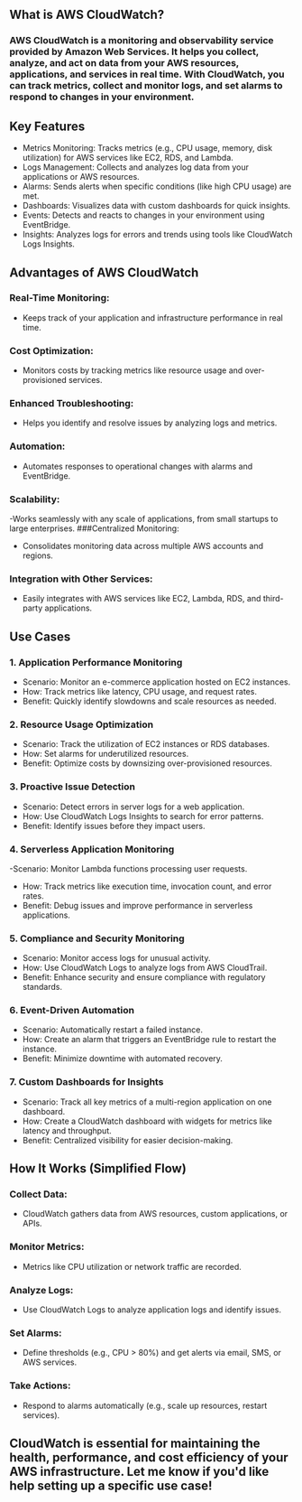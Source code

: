 ## What is AWS CloudWatch?
### AWS CloudWatch is a monitoring and observability service provided by Amazon Web Services. It helps you collect, analyze, and act on data from your AWS resources, applications, and services in real time. With CloudWatch, you can track metrics, collect and monitor logs, and set alarms to respond to changes in your environment.

## Key Features
- Metrics Monitoring: Tracks metrics (e.g., CPU usage, memory, disk utilization) for AWS services like EC2, RDS, and Lambda.
- Logs Management: Collects and analyzes log data from your applications or AWS resources.
- Alarms: Sends alerts when specific conditions (like high CPU usage) are met.
- Dashboards: Visualizes data with custom dashboards for quick insights.
- Events: Detects and reacts to changes in your environment using EventBridge.
- Insights: Analyzes logs for errors and trends using tools like CloudWatch Logs Insights.

## Advantages of AWS CloudWatch
### Real-Time Monitoring:
- Keeps track of your application and infrastructure performance in real time.
### Cost Optimization:
- Monitors costs by tracking metrics like resource usage and over-provisioned services.
### Enhanced Troubleshooting:
- Helps you identify and resolve issues by analyzing logs and metrics.
### Automation:
- Automates responses to operational changes with alarms and EventBridge.
### Scalability:
-Works seamlessly with any scale of applications, from small startups to large enterprises.
###Centralized Monitoring:
- Consolidates monitoring data across multiple AWS accounts and regions.
### Integration with Other Services:
- Easily integrates with AWS services like EC2, Lambda, RDS, and third-party applications.
## Use Cases
### 1. Application Performance Monitoring
- Scenario: Monitor an e-commerce application hosted on EC2 instances.
- How: Track metrics like latency, CPU usage, and request rates.
- Benefit: Quickly identify slowdowns and scale resources as needed.
### 2. Resource Usage Optimization
- Scenario: Track the utilization of EC2 instances or RDS databases.
- How: Set alarms for underutilized resources.
- Benefit: Optimize costs by downsizing over-provisioned resources.
### 3. Proactive Issue Detection
- Scenario: Detect errors in server logs for a web application.
- How: Use CloudWatch Logs Insights to search for error patterns.
- Benefit: Identify issues before they impact users.
### 4. Serverless Application Monitoring
-Scenario: Monitor Lambda functions processing user requests.
- How: Track metrics like execution time, invocation count, and error rates.
- Benefit: Debug issues and improve performance in serverless applications.
### 5. Compliance and Security Monitoring
- Scenario: Monitor access logs for unusual activity.
- How: Use CloudWatch Logs to analyze logs from AWS CloudTrail.
- Benefit: Enhance security and ensure compliance with regulatory standards.
### 6. Event-Driven Automation
- Scenario: Automatically restart a failed instance.
- How: Create an alarm that triggers an EventBridge rule to restart the instance.
- Benefit: Minimize downtime with automated recovery.
### 7. Custom Dashboards for Insights
- Scenario: Track all key metrics of a multi-region application on one dashboard.
- How: Create a CloudWatch dashboard with widgets for metrics like latency and throughput.
- Benefit: Centralized visibility for easier decision-making.

## How It Works (Simplified Flow)
### Collect Data:
- CloudWatch gathers data from AWS resources, custom applications, or APIs.
### Monitor Metrics:
- Metrics like CPU utilization or network traffic are recorded.
### Analyze Logs:
- Use CloudWatch Logs to analyze application logs and identify issues.
### Set Alarms:
- Define thresholds (e.g., CPU > 80%) and get alerts via email, SMS, or AWS services.
### Take Actions:
- Respond to alarms automatically (e.g., scale up resources, restart services).
## CloudWatch is essential for maintaining the health, performance, and cost efficiency of your AWS infrastructure. Let me know if you'd like help setting up a specific use case!

